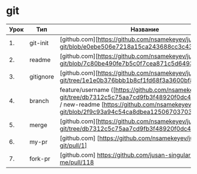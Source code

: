 # git

| Урок | Тип               | Название  | Ссылка                     |
| ---- | ----------------- | --------- | -------------------------- |
| 1.   |  git-init  | [github.com][https://github.com/nsamekeyev/jusan-git/blob/e0ebe506e7218a15ca243688cc3c43e22fbd66bc] |
| 2.   |  readme    | [github.com][https://github.com/nsamekeyev/jusan-git/blob/7c80be490fe7b5c0f7cea871c5d64938a718b962] |
| 3.   |  gitignore | [github.com][https://github.com/nsamekeyev/jusan-git/tree/1e1e0b376bbb1b8cf1fd68f3a3600bf8cee4285a] |
| 4.   |  branch    | feature/username ([https://github.com/nsamekeyev/jusan-git/tree/db7312c5c75aa7cd9fb3f48920f0dc4b8b364b52] / new-readme [https://github.com/nsamekeyev/jusan-git/blob/2f9c93a94c54ca8dbea12506703703974a5fa2d3] |
| 5.   |  merge     | [github.com][https://github.com/nsamekeyev/jusan-git/tree/db7312c5c75aa7cd9fb3f48920f0dc4b8b364b52] |
| 6.   |  my-pr     | [github.com] [https://github.com/nsamekeyev/jusan-git/pull/1] |
| 7.   |  fork-pr   | [github.com] https://github.com/jusan-singularity/fork-me/pull/118   |

